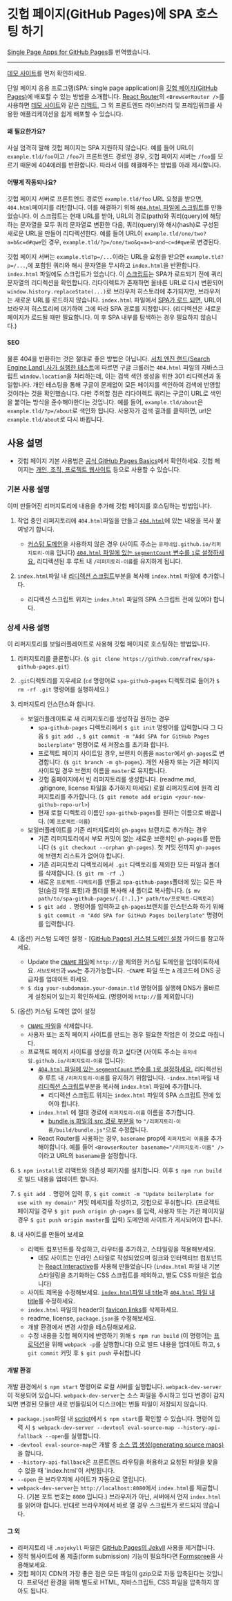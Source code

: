 # 깃헙 페이지(GitHub Pages)에 SPA 호스팅 하기

[Single Page Apps for GitHub Pages](https://github.com/rafrex/spa-github-pages)를 번역했습니다.

----

[데모 사이트][liveExample]를 먼저 확인하세요.  
 
 단일 페이지 응용 프로그램(SPA: single page application)을 [깃헙 페이지(GitHub Pages)][ghPagesOverview]에 배포할 수 있는 방법을 소개합니다. [React Router][reactRouter]의 `<BrowserRouter />`를 사용하면 [데모 사이트][liveExample]와 같은 [리액트][react], 그 외 프론트엔드 라이브러리 및 프레임워크를 사용한 애플리케이션을 쉽게 배포할 수 있습니다.

#### 왜 필요한가요?
사실 엄격히 말해 깃헙 페이지는 SPA 지원하지 않습니다. 예를 들어 URL이 `example.tld/foo`이고 `/foo`가 프론트엔드 경로인 경우, 깃헙 페이지 서버는 `/foo`를 모르기 때문에 404에러를 반환합니다. 따라서 이를 해결해주는 방법를 아래 제시합니다. 

#### 어떻게 작동되나요?
깃헙 페이지 서버로 프론트엔드 경로인 `example.tld/foo` URL 요청을 받으면, `404.html`페이지를 리턴합니다. 이를 해결하기 위해 [`404.html` 파일에 스크립트][404html]를 만들었습니다. 이 스크립트는 현재 URL를 받아, URL의 경로(path)와 쿼리(query)에 해당하는 문자열을 모두 쿼리 문자열로 변환한 다음, 쿼리(query)와 해시(hash)로 구성된 새로운 URL을 만들어 리디렉션한다. 예를 들어 URL이 `example.tld/one/two?a=b&c=d#qwe`인 경우, `example.tld/?p=/one/two&q=a=b~and~c=d#qwe`로 변경된다.

깃헙 페이지 서버는 `example.tld?p=/...`이라는 URL을 요청을 받으면 `example.tld?p=/...`,에 포함된 쿼리와 해시 문자열을 무시하고 `index.html`을 반환합니다. `index.html` 파일에도 스크립트가 있습니다. 이 [스크립트][indexHtmlScript]는 SPA가 로드되기 전에 쿼리 문자열의 리디렉션을 확인합니다. 리다이렉트가 존재하면 올바른 URL로 다시 변환되어 `window.history.replaceState(...)`로 브라우저 히스토리에 추가되지만, 브라우저는 새로운 URL를 로드하지 않습니다. `index.html` 파일에서 [SPA가 로드 되면][indexHtmlSPA], URL이 브라우저 히스토리에 대기하여 그에 따라 SPA 경로를 지정합니다. (리디렉션은 새로운 페이지가 로드될 때만 필요합니다. 이 후 SPA 내부를 탐색하는 경우 필요하지 않습니다.)

#### SEO  
물론 404을 반환하는 것은 절대로 좋은 방법은 아닙니다. [서치 엔진 랜드(Search Engine Land) 사가 실행한 테스트][seoLand]에 따르면 구글 크롤러는 `404.html` 파일의 자바스크립트 `window.location`을 처리하는데, 이는 검색 색인 생성을 위한 301 리디렉션과 동일합니다. 개인 테스팅을 통해 구글이 문제없이 모든 페이지를 색인하여 검색에 반영할 것이라는 것을 확인했습니다. 다만 주의할 점은 리다이렉트 쿼리는 구글이 URL로 색인을 붙이는 방식을 준수해야한다는 것입니다. 예를 들어, `example.tld/about`은`example.tld/?p=/about`로 색인화 됩니다. 사용자가 검색 결과를 클릭하면, url은 `example.tld/about`로 다시 바뀝니다.


## 사용 설명
* 깃헙 페이지 기본 사용법은 [공식 GitHub Pages Basics][ghPagesBasics]에서 확인하세요. 깃헙 페이지는 [개인, 조직, 프로젝트 웹사이트][ghPagesTypes] 등으로 사용할 수 있습니다.

### **기본 사용 설명** 
  이미 만들어진 리퍼지토리에 내용을 추가해 깃헙 페이지를 호스팅하는 방법입니다.
  
  1. 작업 중인 리퍼지토리에 `404.html`파일을 만들고 [`404.html`][404html]에 있는 내용을 복사 붙여넣기 합니다.
      - [커스텀 도메인][customDomain]을 사용하지 않은 경우  (사이트 주소는 `유저네임.github.io/리퍼지토리-이름` 입니다) [`404.html` 파일에 있는 `segmentCount` 변수를 `1`로 설정하세요.][segmentCount] 리디렉션된 후 루트 내 `/리퍼지토리-이름`를 유지하게 됩니다.
  
  2. `index.html`파일 내 [리디렉션 스크립트][indexHtmlScript]부분을 복사해 `index.html` 파일에 추가합니다.
      - 리디렉션 스크립트 위치는 `index.html` 파일의 SPA 스크립트 전에 있어야 합니다.

### **상세 사용 설명**
  이 리퍼지토리를 보일러플레이트로 사용해 깃헙 페이지로 호스팅하는 방법입니다.
  
  1. 리퍼지토리를 클론합니다. (`$ git clone https://github.com/rafrex/spa-github-pages.git`)
  
  2. `.git`디렉토리를 지우세요 (`cd` 명령어로 `spa-github-pages` 디렉토리로 들어가 `$ rm -rf .git` 명령어를 실행하세요.)
  
  3. 리퍼지토리 인스턴스화 합니다.
      - 보일러플레이트로 새 리퍼지토리를 생성하길 원하는 경우
        - `spa-github-pages` 디렉토리에서 `$ git init` 명령어를 입력합니다 그 다음 `$ git add .`, `$ git commit -m "Add SPA for GitHub Pages boilerplate"` 명령어로 새 저장소를 초기화 합니다.
        - 프로젝트 페이지 사이트일 경우, 브랜치 이름을 `master`에서 `gh-pages`로 변경합니다. (`$ git branch -m gh-pages`). 개인 사용자 또는 기관 페이지 사이트일 경우 브랜치 이름을 `master`로 유지합니다.
        - 깃헙 홈페이지에서 빈 리퍼지토리를 생성합니다. (readme.md, .gitignore, license 파일을 추가하지 마세요) 로컬 리퍼지토리에 원격 리퍼지토리를 추가합니다. (`$ git remote add origin <your-new-github-repo-url>`)
        - 현재 로컬 디렉토리 이름인 `spa-github-pages`를 원하는 이름으로 바꿉니다. (예 `프로젝트-이름`)
      - 보일러플레이트를 기존 리퍼지토리의 `gh-pages` 브랜치로 추가하는 경우
        - 기존 리퍼지토리에서 부모 커밋이 없는 새로운 브랜치인 `gh-pages`를 만듭니다 (`$ git checkout --orphan gh-pages`). 첫 커밋 전까지 `gh-pages`에 브랜치 리스트가 없어야 합니다.
        - 기존 리퍼지토리 디렉토리에서  `.git` 디렉토리를 제외한 모든 파일과 폴더를 삭제합니다. (`$ git rm -rf .`)
        - 새로운 `프로젝트-디렉토리`를 만들고 `spa-github-pages`폴더에 있는 모든 파일(숨김 파일 포함)과 폴더를 복사해 새 폴더로 복사합니다. (`$ mv path/to/spa-github-pages/{.[!.],}* path/to/프로젝트-디렉토리`)
        - `$ git add .` 명령어를 입력하고 `gh-pages`브랜치를 인스턴스화 하기 위해 `$ git commit -m "Add SPA for GitHub Pages boilerplate"` 명령어를 입력합니다.
  
  4. (옵션) 커스텀 도메인 설정 - [[GitHub Pages] 커스텀 도메인 설정][customDomain] 가이드를 참고하세요.
      - Update the  [`CNAME` 파일][cnameFile]에 `http://`을 제외한 커스텀 도메인을 업데이트하세요. `서브도메인`과  `www`는 추가가능합니다.
      -`CNAME` 파일 또는 `A` 레코드에 DNS 공급자를 업데이트 하세요.
      - `$ dig your-subdomain.your-domain.tld` 명령어를 실행해 DNS가 올바르게 설정되어 있는지 확인하세요. (명령어에 `http://`를 제외합니다)
        
  5. (옵션) 커스텀 도메인 없이 설정 
      -  [`CNAME` 파일][cnameFile]을 삭제합니다.
      - 사용자 또는 조직 페이지 사이트를 만드는 경우 필요한 작업은 이 것으로 마칩니다.
      - 프로젝트 페이지 사이트를 생성을 하고 싶다면 (사이트 주소는 `유저네임.github.io/리퍼지토리-이름` 입니다):
        - [`404.html` 파일에 있는 `segmentCount` 변수를 `1`로 설정하세요.][segmentCount] 리디렉션된 후 루트 내 `/리퍼지토리-이름`를 유지하기 위함입니다.
        -`index.html`파일 내 [리디렉션 스크립트][indexHtmlScript]부분을 복사해 `index.html` 파일에 추가합니다.
          - 리디렉션 스크립트 위치는 `index.html` 파일의 SPA 스크립트 전에 있어야 합니다.
        - `index.html` 에 절대 경로에 `리퍼지토리-이름` 이름을 추가합니다.
          - [bundle.js 파일의 src 경로 부분을][indexHtmlSPA] to `"/리퍼지토리-이름/build/bundle.js"`으로 수정합니다.
        - React Router를 사용하는 경우, `basename` prop에  `리퍼지토리 이름`을 추가해야합니다. 예를 들어 `<BrowserRouter basename="/리퍼지토리-이름" />` 이라고 URL의 `basename`을 설정합니다.
  
  6. `$ npm install`로 리액트와 의존성 패키지를 설치합니다. 이후 `$ npm run build`로 빌드 내용을 업데이트 합니다.
  
  7. `$ git add .` 명령어 입력 후, `$ git commit -m "Update boilerplate for use with my domain"` 커밋 메세지를 작성하고, 깃헙으로 푸쉬합니다. (프로젝트 페이지일 경우 `$ git push origin gh-pages` 를 입력, 사용자 또는 기관 페이지일 경우 `$ git push origin master`를 입력) 도메인에 사이트가 게시되어야 합니다.
  
  8. 내 사이트를 만들어 보세요
      - 리액트 컴포넌트를 작성하고, 라우터를 추가하고, 스타일링을 적용해보세요.
        - 데모 사이트는 인라인 스타일로 작성되었으며 링크와 인터렉티브 컴포넌트는 [React Interactive][reactInteractive]를 사용해 만들었습니다 (`index.html` 파일 내 기본 스타일링을 초기화하는 CSS 스크립트를 제외하고, 별도 CSS 파일은 없습니다)
      - 사이트 제목을 수정해보세요. [`index.html`파일 내 title][indexHtmlTitle]과 [ `404.html` 파일 내  title][404htmlTitle]를 수정하세요.
      - `index.html` 파일의 header의 [favicon links][favicon]를 삭제하세요.
      - readme, license, `package.json`을 수정해보세요.
      - 개발 환경에서 변경 사항을 테스팅해보세요.
      - 수정 내용을 깃헙 페이지에 반영하기 위해 `$ npm run build` (이 명령어는 [프로덕션][webpackProduction]을 위해 `webpack -p`를 실행합니다) 으로 빌드 내용을 업데이트 하고, `$ git commit` 커밋 후 `$ git push` 푸쉬합니다

#### 개발 환경
개발 환경에서 `$ npm start` 명령어로 로컬 서버를 실행합니다. `webpack-dev-server`이 적용되어 있습니다. `webpack-dev-server`는 소스 파일을 주시하고 있다 변경이 감지되면 변경된 모듈만 새로 번들링되어 디스크에는 번들 파일이 저장되지 않습니다. 
  - `package.json`파일 내 [script][startScript]에서 `$ npm start`를 확인할 수 있습니다. 명령어 입력 시 `$ webpack-dev-server --devtool eval-source-map --history-api-fallback --open`를 실행합니다.
  - `-devtool eval-source-map`은 개발 중 [소스 맵 생성(generating source maps)][webpackDevtool]을 합니다.
  - `--history-api-fallback`은 프론트엔드 라우팅을 허용하고 요청된 파일을 찾을 수 없을 때 'index.html'이 서빙됩니다.
  - `--open` 은 브라우저에 사이트가 자동으로 열립니다.
- `webpack-dev-server`는 `http://localhost:8080`에서  `index.html`를 제공합니다. (기본 포트 번호는 `8080` 입니다.) 브라우저가 아닌, 서버에서 먼저 `index.html`를 읽어야 합니다. 반대로 브라우저에서 바로 열 경우 스크립트가 로드되지 않습니다.

#### 그 외
- 리퍼지토리 내 `.nojekyll` 파일은 [GitHub Pages의 Jekyll][nojekyll] 사용을 제거합니다.
- 정적 웹사이트에 폼 제출(form submission) 기능이 필요하다면 [Formspree][formspree]을 사용해보세요.
- 깃헙 페이지 CDN의 가장 좋은 점은 모든 파일이 gzip으로 자동 압축된다는 것입니다. 프로덕션 환경을 위해 별도로 HTML, 자바스크립트, CSS 파일을 압축하지 않아도 됩니다.


<!-- links to within repo -->
[404html]: https://github.com/rafrex/spa-github-pages/blob/gh-pages/404.html
[segmentCount]: https://github.com/rafrex/spa-github-pages/blob/gh-pages/404.html#L26
[indexHtmlScript]: https://github.com/rafrex/spa-github-pages/blob/gh-pages/index.html#L58
[indexHtmlSPA]: https://github.com/rafrex/spa-github-pages/blob/gh-pages/index.html#L94
[cnameFile]: https://github.com/rafrex/spa-github-pages/blob/gh-pages/CNAME
[indexHtmlTitle]: https://github.com/rafrex/spa-github-pages/blob/gh-pages/index.html#L6
[404htmlTitle]: https://github.com/rafrex/spa-github-pages/blob/gh-pages/404.html#L5
[favicon]: https://github.com/rafrex/spa-github-pages/blob/gh-pages/index.html#L34
[startScript]: https://github.com/rafrex/spa-github-pages/blob/gh-pages/package.json#L6

<!-- links to github docs -->
[ghPagesOverview]: https://pages.github.com/
[ghPagesBasics]: https://help.github.com/categories/github-pages-basics/
[ghPagesTypes]: https://help.github.com/articles/user-organization-and-project-pages/
[customDomain]: https://help.github.com/articles/quick-start-setting-up-a-custom-domain/
[nojekyll]: https://help.github.com/articles/files-that-start-with-an-underscore-are-missing/

<!-- other links -->
[liveExample]: http://spa-github-pages.rafrex.com
[react]: https://github.com/facebook/react
[reactRouter]: https://github.com/ReactTraining/react-router
[seoLand]: http://searchengineland.com/tested-googlebot-crawls-javascript-heres-learned-220157
[webpackProduction]: https://webpack.js.org/guides/production-build/#the-automatic-way
[webpackDevtool]: https://webpack.js.org/configuration/devtool/
[reactInteractive]: https://github.com/rafrex/react-interactive
[formspree]: http://formspree.io/
